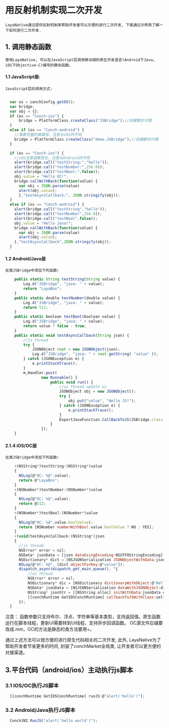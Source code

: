# 用反射机制实现二次开发

    LayaNative通过提供反射机制来帮助开发者可以方便的进行二次开发, 下面通过示例来了解一下如何进行二次开发.

## 1. 调用静态函数

    使用LayaNative, 可以在JavaScript层调用移动端的原生开发语言(Android下Java, iOS下Objective-C)编写的静态函数。

####    1.1 JavaScript层:

    JavaScript层的调用方式:

```javascript

  var os = conchConfig.getOS();
  var bridge;
  var obj = {};
  if (os == "Conch-ios") {
      bridge = PlatformClass.createClass("JSBridge");//创建脚步代理
  }
  else if (os == "Conch-android") {
    //需要完整的类路径，注意与iOS的不同
    bridge = PlatformClass.createClass("demo.JSBridge");//创建脚步代理
  } 

  if (os == "Conch-ios") {
    //iOS注意函数签名，注意与Android的不同
    alert(bridge.call("testString:","hello"));
    alert(bridge.call("testNumber:",256.0));
    alert(bridge.call("testBool:",false));
    obj.value = "Hello OC!";
    bridge.callWithBack(function(value) {
      var obj = JSON.parse(value)
      alert(obj.value);
      },"testAsyncCallback:", JSON.stringify(obj));
  }
  else if (os == "Conch-android") {
    alert(bridge.call("testString","hello"));
    alert(bridge.call("testNumber",256.0));
    alert(bridge.call("testBool",false));
    obj.value = "Hello Java!";
    bridge.callWithBack(function(value) {
      var obj = JSON.parse(value)
      alert(obj.value);
    },"testAsyncCallback",JSON.stringify(obj));
  } 

```


####     1.2 Android/Java层

    在类JSBridge中添加下列函数:

```javascript
    public static String testString(String value) {
        Log.d("JSBridge", "java: " + value);
        return "LayaBox";
    }
    public static double testNumber(double value) {
        Log.d("JSBridge", "java: " + value);
        return 512;
    }
    public static boolean testBool(boolean value) {
        Log.d("JSBridge", "java: " + value);
        return value ? false : true;
    }
    public static void testAsyncCallback(String json) {
        //js thread
        try {
            JSONObject root = new JSONObject(json);
            Log.d("JSBridge", "java: " + root.getString( "value" ));
        } catch (JSONException e) {
            e.printStackTrace();
        }
        m_Handler.post(
                new Runnable() {
                    public void run() {
                        //ui thread update ui
                        JSONObject obj = new JSONObject();
                        try {
                            obj.put("value", "Hello JS!");
                        } catch (JSONException e) {
                            e.printStackTrace();
                        }
                        ExportJavaFunction.CallBackToJS(JSBridge.class,"testAsyncCallback", obj.toString());
                    }
                });
    }
```

####     2.1.4 iOS/OC层

    在类JSBridge中添加下列函数:

```javascript
    +(NSString*)testString:(NSString*)value
    {
      NSLog(@"OC: %@",value);
      return @"LayaBox";
    }
    +(NSNumber*)testNumber:(NSNumber*)value
    {
      NSLog(@"OC: %@",value);
      return @512;
    }
    +(NSNumber*)testBool:(NSNumber*)value
    {
      NSLog(@"OC: %d",value.boolValue);
      return [NSNumber numberWithBool:value.boolValue ? NO : YES];
    }
    +(void)testAsyncCallback:(NSString*)json
    {
      //js thread
      NSError* error = nil;
      NSData* jsonData = [json dataUsingEncoding:NSUTF8StringEncoding];
      NSDictionary* dict = [NSJSONSerialization JSONObjectWithData:jsonData options:NSJSONReadingMutableContainers error:&error];
      NSLog(@"OC: %@", [dict objectForKey:@"value"]);
      dispatch_async(dispatch_get_main_queue(), ^{
          //ui thread
          NSError* error = nil;
          NSDictionary* dic = [NSDictionary dictionaryWithObject:@"Hello JS!" forKey:@"value"];
          NSData* jsonData = [NSJSONSerialization dataWithJSONObject:dic options:NSJSONWritingPrettyPrinted error:&error];
          NSString* jsonStr = [[NSString alloc] initWithData:jsonData encoding:NSUTF8StringEncoding];
          [[conchRuntime GetIOSConchRuntime] callbackToJSWithClass:self.class methodName:@"testAsyncCallback:" ret:jsonStr];
      });
  }

```
注意：
    函数参数只支持布尔、浮点、字符串等基本类型，支持返回值。原生函数运行在脚本线程，更新UI需要转到UI线程，支持异步回调函数。
OC源文件后缀要改成.mm，OC的方法是静态的类方法要用+。


  通过上述方法可以很方便的进行原生代码相关的二次开发, 此外, LayaNative为了帮助开发者节省更多的时间, 封装了conchMarket全局类, 让开发者可以更方便的对接渠道。


##  3.平台代码（android/ios）主动执行js脚本

###     3.1 IOS/OC执行JS脚本

```javascript
  [[conchRuntime GetIOSConchRuntime] runJS:@"alert('hello')"];
```

###     3.2 Android/Java执行JS脚本

```javascript
  ConchJNI.RunJS("alert('hello world')");
```

